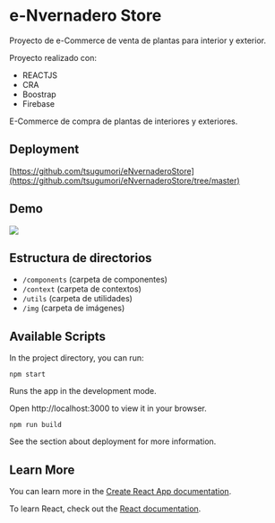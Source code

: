 # e-Nvernadero Store

Proyecto de e-Commerce de venta de plantas para interior y exterior.

Proyecto realizado con:
 * REACTJS
 * CRA
 * Boostrap
 * Firebase

E-Commerce de compra de plantas de interiores y exteriores.

## Deployment

 [https://github.com/tsugumori/eNvernaderoStore](https://github.com/tsugumori/eNvernaderoStore/tree/master)

## Demo
![](https://firebasestorage.googleapis.com/v0/b/lumax-project.appspot.com/o/Demo%20-%20PF%20Lucas%20Troncoso.gif?alt=media&token=0794e7d3-901b-4a73-bd71-9812ecf79bc7)

## Estructura de directorios
 - `/components` (carpeta de componentes)
 - `/context`    (carpeta de contextos)
 - `/utils`      (carpeta de utilidades)
 - `/img`        (carpeta de imágenes)

## Available Scripts
In the project directory, you can run:

`npm start`

Runs the app in the development mode.

Open http://localhost:3000 to view it in your browser.

`npm run build`

See the section about deployment for more information.

## Learn More
You can learn more in the [Create React App documentation](https://facebook.github.io/create-react-app/docs/getting-started).

To learn React, check out the [React documentation](https://reactjs.org/).
